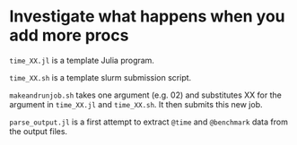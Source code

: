 # Investigate what happens when you add more procs

`time_XX.jl` is a template Julia program.

`time_XX.sh` is a template slurm submission script.

`makeandrunjob.sh` takes one argument (e.g. 02) and substitutes XX for the argument in `time_XX.jl` and `time_XX.sh`. It then submits this new job.

`parse_output.jl` is a first attempt to extract `@time` and `@benchmark` data from the output files.
